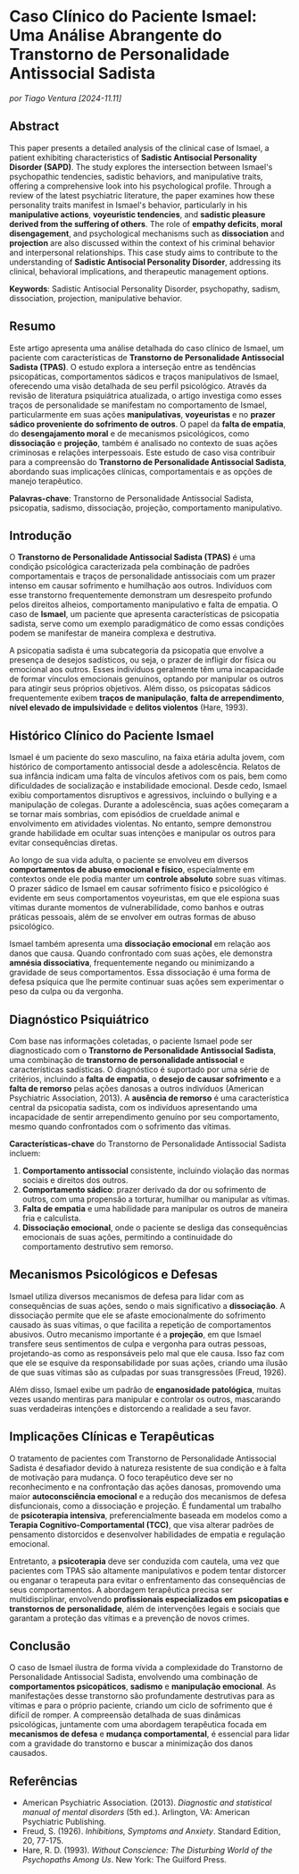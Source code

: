 # **Caso Clínico do Paciente Ismael: Uma Análise Abrangente do Transtorno de Personalidade Antissocial Sadista**

_por Tiago Ventura [2024-11.11]_

## **Abstract**

This paper presents a detailed analysis of the clinical case of Ismael, a patient exhibiting characteristics of **Sadistic Antisocial Personality Disorder (SAPD)**. The study explores the intersection between Ismael's psychopathic tendencies, sadistic behaviors, and manipulative traits, offering a comprehensive look into his psychological profile. Through a review of the latest psychiatric literature, the paper examines how these personality traits manifest in Ismael's behavior, particularly in his **manipulative actions**, **voyeuristic tendencies**, and **sadistic pleasure derived from the suffering of others**. The role of **empathy deficits**, **moral disengagement**, and psychological mechanisms such as **dissociation** and **projection** are also discussed within the context of his criminal behavior and interpersonal relationships. This case study aims to contribute to the understanding of **Sadistic Antisocial Personality Disorder**, addressing its clinical, behavioral implications, and therapeutic management options.

**Keywords**: Sadistic Antisocial Personality Disorder, psychopathy, sadism, dissociation, projection, manipulative behavior.

## **Resumo**

Este artigo apresenta uma análise detalhada do caso clínico de Ismael, um paciente com características de **Transtorno de Personalidade Antissocial Sadista (TPAS)**. O estudo explora a interseção entre as tendências psicopáticas, comportamentos sádicos e traços manipulativos de Ismael, oferecendo uma visão detalhada de seu perfil psicológico. Através da revisão de literatura psiquiátrica atualizada, o artigo investiga como esses traços de personalidade se manifestam no comportamento de Ismael, particularmente em suas ações **manipulativas**, **voyeuristas** e no **prazer sádico proveniente do sofrimento de outros**. O papel da **falta de empatia**, do **desengajamento moral** e de mecanismos psicológicos, como **dissociação** e **projeção**, também é analisado no contexto de suas ações criminosas e relações interpessoais. Este estudo de caso visa contribuir para a compreensão do **Transtorno de Personalidade Antissocial Sadista**, abordando suas implicações clínicas, comportamentais e as opções de manejo terapêutico.

**Palavras-chave**: Transtorno de Personalidade Antissocial Sadista, psicopatia, sadismo, dissociação, projeção, comportamento manipulativo.

## **Introdução**

O **Transtorno de Personalidade Antissocial Sadista (TPAS)** é uma condição psicológica caracterizada pela combinação de padrões comportamentais e traços de personalidade antissociais com um prazer intenso em causar sofrimento e humilhação aos outros. Indivíduos com esse transtorno frequentemente demonstram um desrespeito profundo pelos direitos alheios, comportamento manipulativo e falta de empatia. O caso de **Ismael**, um paciente que apresenta características de psicopatia sadista, serve como um exemplo paradigmático de como essas condições podem se manifestar de maneira complexa e destrutiva.

A psicopatia sadista é uma subcategoria da psicopatia que envolve a presença de desejos sadísticos, ou seja, o prazer de infligir dor física ou emocional aos outros. Esses indivíduos geralmente têm uma incapacidade de formar vínculos emocionais genuínos, optando por manipular os outros para atingir seus próprios objetivos. Além disso, os psicopatas sádicos frequentemente exibem **traços de manipulação**, **falta de arrependimento**, **nível elevado de impulsividade** e **delitos violentos** (Hare, 1993).

## **Histórico Clínico do Paciente Ismael**

Ismael é um paciente do sexo masculino, na faixa etária adulta jovem, com histórico de comportamento antissocial desde a adolescência. Relatos de sua infância indicam uma falta de vínculos afetivos com os pais, bem como dificuldades de socialização e instabilidade emocional. Desde cedo, Ismael exibiu comportamentos disruptivos e agressivos, incluindo o bullying e a manipulação de colegas. Durante a adolescência, suas ações começaram a se tornar mais sombrias, com episódios de crueldade animal e envolvimento em atividades violentas. No entanto, sempre demonstrou grande habilidade em ocultar suas intenções e manipular os outros para evitar consequências diretas.

Ao longo de sua vida adulta, o paciente se envolveu em diversos **comportamentos de abuso emocional e físico**, especialmente em contextos onde ele podia manter um **controle absoluto** sobre suas vítimas. O prazer sádico de Ismael em causar sofrimento físico e psicológico é evidente em seus comportamentos voyeuristas, em que ele espiona suas vítimas durante momentos de vulnerabilidade, como banhos e outras práticas pessoais, além de se envolver em outras formas de abuso psicológico.

Ismael também apresenta uma **dissociação emocional** em relação aos danos que causa. Quando confrontado com suas ações, ele demonstra **amnésia dissociativa**, frequentemente negando ou minimizando a gravidade de seus comportamentos. Essa dissociação é uma forma de defesa psíquica que lhe permite continuar suas ações sem experimentar o peso da culpa ou da vergonha.

## **Diagnóstico Psiquiátrico**

Com base nas informações coletadas, o paciente Ismael pode ser diagnosticado com o **Transtorno de Personalidade Antissocial Sadista**, uma combinação de **transtorno de personalidade antissocial** e características sadísticas. O diagnóstico é suportado por uma série de critérios, incluindo a **falta de empatia**, o **desejo de causar sofrimento** e a **falta de remorso** pelas ações danosas a outros indivíduos (American Psychiatric Association, 2013). A **ausência de remorso** é uma característica central da psicopatia sadista, com os indivíduos apresentando uma incapacidade de sentir arrependimento genuíno por seu comportamento, mesmo quando confrontados com o sofrimento das vítimas.

**Características-chave** do Transtorno de Personalidade Antissocial Sadista incluem:
1. **Comportamento antissocial** consistente, incluindo violação das normas sociais e direitos dos outros.
2. **Comportamento sádico**: prazer derivado da dor ou sofrimento de outros, com uma propensão a torturar, humilhar ou manipular as vítimas.
3. **Falta de empatia** e uma habilidade para manipular os outros de maneira fria e calculista.
4. **Dissociação emocional**, onde o paciente se desliga das consequências emocionais de suas ações, permitindo a continuidade do comportamento destrutivo sem remorso.

## **Mecanismos Psicológicos e Defesas**

Ismael utiliza diversos mecanismos de defesa para lidar com as consequências de suas ações, sendo o mais significativo a **dissociação**. A dissociação permite que ele se afaste emocionalmente do sofrimento causado às suas vítimas, o que facilita a repetição de comportamentos abusivos. Outro mecanismo importante é a **projeção**, em que Ismael transfere seus sentimentos de culpa e vergonha para outras pessoas, projetando-as como as responsáveis pelo mal que ele causa. Isso faz com que ele se esquive da responsabilidade por suas ações, criando uma ilusão de que suas vítimas são as culpadas por suas transgressões (Freud, 1926).

Além disso, Ismael exibe um padrão de **enganosidade patológica**, muitas vezes usando mentiras para manipular e controlar os outros, mascarando suas verdadeiras intenções e distorcendo a realidade a seu favor.

## **Implicações Clínicas e Terapêuticas**

O tratamento de pacientes com Transtorno de Personalidade Antissocial Sadista é desafiador devido à natureza resistente de sua condição e à falta de motivação para mudança. O foco terapêutico deve ser no reconhecimento e na confrontação das ações danosas, promovendo uma maior **autoconsciência emocional** e a redução dos mecanismos de defesa disfuncionais, como a dissociação e projeção. É fundamental um trabalho de **psicoterapia intensiva**, preferencialmente baseada em modelos como a **Terapia Cognitivo-Comportamental (TCC)**, que visa alterar padrões de pensamento distorcidos e desenvolver habilidades de empatia e regulação emocional.

Entretanto, a **psicoterapia** deve ser conduzida com cautela, uma vez que pacientes com TPAS são altamente manipulativos e podem tentar distorcer ou enganar o terapeuta para evitar o enfrentamento das consequências de seus comportamentos. A abordagem terapêutica precisa ser multidisciplinar, envolvendo **profissionais especializados em psicopatias e transtornos de personalidade**, além de intervenções legais e sociais que garantam a proteção das vítimas e a prevenção de novos crimes.

## **Conclusão**

O caso de Ismael ilustra de forma vívida a complexidade do Transtorno de Personalidade Antissocial Sadista, envolvendo uma combinação de **comportamentos psicopáticos**, **sadismo** e **manipulação emocional**. As manifestações desse transtorno são profundamente destrutivas para as vítimas e para o próprio paciente, criando um ciclo de sofrimento que é difícil de romper. A compreensão detalhada de suas dinâmicas psicológicas, juntamente com uma abordagem terapêutica focada em **mecanismos de defesa** e **mudança comportamental**, é essencial para lidar com a gravidade do transtorno e buscar a minimização dos danos causados.

## **Referências**

- American Psychiatric Association. (2013). *Diagnostic and statistical manual of mental disorders* (5th ed.). Arlington, VA: American Psychiatric Publishing.
- Freud, S. (1926). *Inhibitions, Symptoms and Anxiety*. Standard Edition, 20, 77-175.
- Hare, R. D. (1993). *Without Conscience: The Disturbing World of the Psychopaths Among Us*. New York: The Guilford Press.

